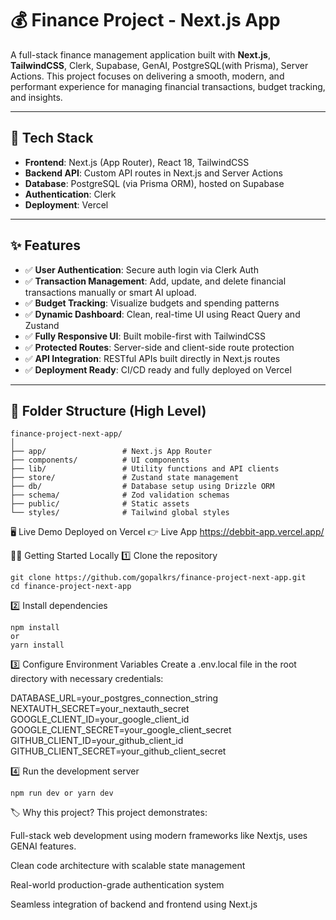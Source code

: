 # 💰 Finance Project - Next.js App

A full-stack finance management application built with **Next.js**, **TailwindCSS**, Clerk, Supabase, GenAI, PostgreSQL(with Prisma), Server Actions. This project focuses on delivering a smooth, modern, and performant experience for managing financial transactions, budget tracking, and insights.

---

## 🚀 Tech Stack

- **Frontend**: Next.js (App Router), React 18, TailwindCSS
- **Backend API**: Custom API routes in Next.js and Server Actions
- **Database**: PostgreSQL (via Prisma ORM), hosted on Supabase
- **Authentication**: Clerk
- **Deployment**: Vercel

---

## ✨ Features

- ✅ **User Authentication**: Secure auth login via Clerk Auth
- ✅ **Transaction Management**: Add, update, and delete financial transactions manually or smart AI upload.
- ✅ **Budget Tracking**: Visualize budgets and spending patterns
- ✅ **Dynamic Dashboard**: Clean, real-time UI using React Query and Zustand
- ✅ **Fully Responsive UI**: Built mobile-first with TailwindCSS
- ✅ **Protected Routes**: Server-side and client-side route protection
- ✅ **API Integration**: RESTful APIs built directly in Next.js routes
- ✅ **Deployment Ready**: CI/CD ready and fully deployed on Vercel

---

## 📂 Folder Structure (High Level)


```
finance-project-next-app/
│
├── app/                 # Next.js App Router
├── components/          # UI components
├── lib/                 # Utility functions and API clients
├── store/               # Zustand state management
├── db/                  # Database setup using Drizzle ORM
├── schema/              # Zod validation schemas
├── public/              # Static assets
└── styles/              # Tailwind global styles
```

🖥️ Live Demo
Deployed on Vercel 👉 Live App
https://debbit-app.vercel.app/

🧑‍💻 Getting Started Locally
1️⃣ Clone the repository
```
git clone https://github.com/gopalkrs/finance-project-next-app.git
cd finance-project-next-app
```
2️⃣ Install dependencies
```
npm install
or
yarn install
```


3️⃣ Configure Environment Variables
Create a .env.local file in the root directory with necessary credentials:

DATABASE_URL=your_postgres_connection_string
NEXTAUTH_SECRET=your_nextauth_secret
GOOGLE_CLIENT_ID=your_google_client_id
GOOGLE_CLIENT_SECRET=your_google_client_secret
GITHUB_CLIENT_ID=your_github_client_id
GITHUB_CLIENT_SECRET=your_github_client_secret

4️⃣ Run the development server
```
npm run dev or yarn dev
```

🏷️ Why this project?
This project demonstrates:

Full-stack web development using modern frameworks like Nextjs, uses GENAI features.

Clean code architecture with scalable state management

Real-world production-grade authentication system

Seamless integration of backend and frontend using Next.js


